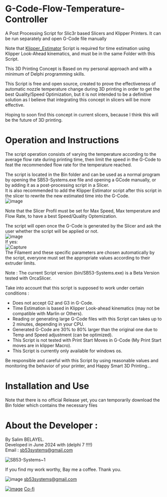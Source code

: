 # G-Code-Flow-Temperature-Controller
A Post Processing Script for Slic3r based Slicers and Klipper Printers. It can be run separately and open G-Code file manually

Note that [Klipper_Estimator](https://github.com/Annex-Engineering/klipper_estimator) Script is required for time estimation using Klipper Look-Ahead kinematics, and must be in the same Folder with this Script.  


This 3D Printing Concept is Based on my personal approach and with a minimum of Delphi programming skills.

This Script is free and open source, created to prove the effectiveness of automatic nozzle temperature change during 3D printing in order to get the best Quality/Speed Optimization, but it is not intended to be a definitive solution as I believe that integrating this concept in slicers will be more effective.

Hoping to soon find this concept in current slicers, because I think this will be the future of 3D printing.

# Operation and Instructions
The script operation consists of varying the temperature according to the average flow rate during printing time, then limit the speed in the G-Code to feat the recommended flow rate for the temperature reached.  

The script is located in the Bin folder and can be used as a normal program by opening the SB53-Systems.exe file and opening a GCode manually, or by adding it as a post-processing script in a Slicer.  
It is also recommended to add the Klipper Estimator script after this script in the slicer to rewrite the new estimated time into the G-Code.  
![image](https://github.com/user-attachments/assets/3037bf1e-038a-4677-a82f-5772f64268cb)  
  
Note that the Slicer Profil must be set for Max Speed, Max temperature and Flow Rate, to have a best Speed/Quality Optemization.  
  
The script will open once the G-Code is generated by the Slicer and ask the user whether the script will be applied or not.  
![image](https://github.com/user-attachments/assets/18cf9c84-7255-4cd0-8e8b-ee8856020eae)  
If yes:  
![Capture](https://github.com/user-attachments/assets/49a49671-055b-42e0-84ea-e4ee3b1a5d80)  
The Filament and these specific parameters are chosen automatically by the script, everyone must set the appropriate values ​​according to their extruder limits.  

Note : The current Script version (bin/SB53-Systems.exe) is a Beta Version tested with OrcaSlicer.  
  
Take into account that this script is supposed to work under certain conditions :
- Does not accept G2 and G3 in G-Code.
- Time Estimation is based in Klipper Look-ahead kinematics (may not be compatible with Marlin or Others).
- Reading or generating large G-Code files with this Script can takes up to 2 minutes, depending in your CPU.
- Generated G-Code are 30% to 80% larger than the original one due to Temp and Speed adjustment (can be optimized).
- This Script is not tested with Print Start Moves in G-Code (My Print Start moves are in klipper Macro).
- This Script is currently only available for windows os.


Be responsible and careful with this Script by using reasonable values ​​and monitoring the behavior of your printer, and Happy Smart 3D Printing...

# Installation and Use
Note that there is no official Release yet, you can temporarily download the Bin folder which contains the necessary files
# About the Developer :
By Salim BELAYEL.  
Developed in June 2024 with (delphi 7 !!!!)  
Email : sb53systems@gmail.com  

![SB53-Systems~1](https://github.com/sb53systems/G-Code-Flow-Temperature-Controller/assets/33290411/b94703a1-cf21-4109-bfa6-b9bcff438a1d)  

  
If you find my work worthy, Bay me a coffee. Thank you.  
  

![image](https://github.com/sb53systems/G-Code-Flow-Temperature-Controller/assets/33290411/5cfe2ac5-2944-471e-bf68-4f32bcb44923) sb53systems@gmail.com

 
[![image](https://github.com/sb53systems/G-Code-Flow-Temperature-Controller/assets/33290411/a504ac44-082d-40f1-a9d0-4abc3da242d8)](https://ko-fi.com/sb53systems)
 [Co-fi](https://ko-fi.com/sb53systems) 


